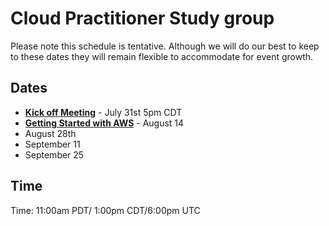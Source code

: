 # Cloud Practitioner Study group 

Please note this schedule is tentative. Although we will do our best to keep to these dates they will remain flexible to accommodate for event growth. 

## Dates

* [**Kick off Meeting**](https://www.meetup.com/jupiterbroadcasting/events/262584571/) - July 31st 5pm CDT 
* [**Getting Started with AWS**](https://www.meetup.com/jupiterbroadcasting/events/263214097/) - August 14 
* August 28th
* September 11
* September 25

## Time
Time: 11:00am PDT/ 1:00pm CDT/6:00pm UTC
